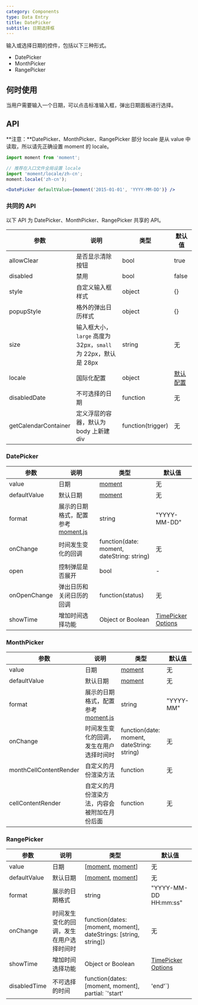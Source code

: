 ```yaml
---
category: Components
type: Data Entry
title: DatePicker
subtitle: 日期选择框
---
```


输入或选择日期的控件，包括以下三种形式。
* DatePicker
* MonthPicker
* RangePicker

## 何时使用

当用户需要输入一个日期，可以点击标准输入框，弹出日期面板进行选择。

## API

**注意：**DatePicker、MonthPicker、RangePicker 部分 locale 是从 value 中读取，所以请先正确设置 moment 的 locale。

```jsx
import moment from 'moment';

// 推荐在入口文件全局设置 locale
import 'moment/locale/zh-cn';
moment.locale('zh-cn');

<DatePicker defaultValue={moment('2015-01-01', 'YYYY-MM-DD')} />
```

### 共同的 API

以下 API 为 DatePicker、MonthPicker、RangePicker 共享的 API。

| 参数          | 说明            | 类型     | 默认值        |
|--------------|----------------|----------|--------------|
| allowClear   | 是否显示清除按钮 | bool     | true         |
| disabled     | 禁用           | bool     | false        |
| style        | 自定义输入框样式     | object     | {}   |
| popupStyle   | 格外的弹出日历样式   | object     | {}   |
| size         | 输入框大小，`large` 高度为 32px，`small` 为 22px，默认是 28px | string   | 无  |
| locale       | 国际化配置 | object   | [默认配置](https://github.com/ant-design/ant-design/issues/424)  |
| disabledDate | 不可选择的日期 | function | 无           |
| getCalendarContainer | 定义浮层的容器，默认为 body 上新建 div | function(trigger) | 无 |

### DatePicker

| 参数         | 说明           | 类型     | 默认值       |
|--------------|----------------|----------|--------------|
| value        | 日期           | [moment](http://momentjs.com/)   | 无           |
| defaultValue | 默认日期       | [moment](http://momentjs.com/)   | 无           |
| format       | 展示的日期格式，配置参考 [moment.js](http://momentjs.com/) | string   | "YYYY-MM-DD" |
| onChange     | 时间发生变化的回调 | function(date: moment, dateString: string) | 无           |
| open | 控制弹层是否展开 | bool | - |
| onOpenChange   | 弹出日历和关闭日历的回调 | function(status) | 无 |
| showTime     | 增加时间选择功能  | Object or Boolean | [TimePicker Options](/components/time-picker/#api) |

### MonthPicker

| 参数         | 说明           | 类型     | 默认值       |
|--------------|----------------|----------|--------------|
| value        | 日期           | [moment](http://momentjs.com/)   | 无           |
| defaultValue | 默认日期       | [moment](http://momentjs.com/)   | 无           |
| format       | 展示的日期格式，配置参考 [moment.js](http://momentjs.com/) | string   | "YYYY-MM" |
| onChange     | 时间发生变化的回调，发生在用户选择时间时 | function(date: moment, dateString: string) | 无           |
| monthCellContentRender | 自定义的月份渲染方法 | function | 无 |
| cellContentRender | 自定义的月份渲染方法，内容会被附加在月份后面 | function | 无 |

### RangePicker

| 参数         | 说明           | 类型     | 默认值       |
|--------------|----------------|----------|--------------|
| value        | 日期          | [[moment](http://momentjs.com/), [moment](http://momentjs.com/)]   | 无           |
| defaultValue | 默认日期       | [[moment](http://momentjs.com/), [moment](http://momentjs.com/)]   | 无           |
| format       | 展示的日期格式  | string    | "YYYY-MM-DD HH:mm:ss" |
| onChange     | 时间发生变化的回调，发生在用户选择时间时 | function(dates: [moment, moment], dateStrings: [string, string]) | 无           |
| showTime     | 增加时间选择功能  | Object or Boolean | [TimePicker Options](/components/time-picker/#api) |
| disabledTime | 不可选择的时间 | function(dates: [moment, moment], partial: `'start'|'end'`) | 无 |

<style>
.code-box-demo .ant-calendar-picker {
  margin: 0 8px 12px 0;
}
</style>
